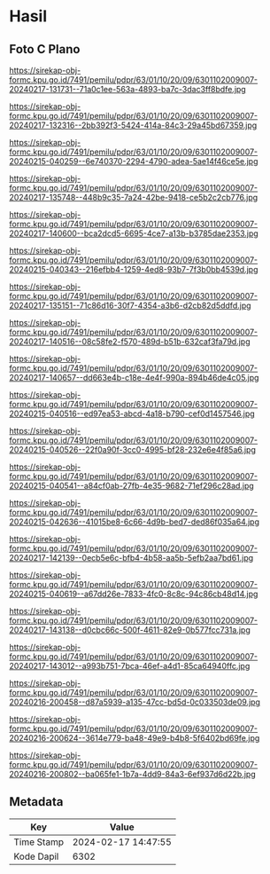 # Hasil

## Foto C Plano

https://sirekap-obj-formc.kpu.go.id/7491/pemilu/pdpr/63/01/10/20/09/6301102009007-20240217-131731--71a0c1ee-563a-4893-ba7c-3dac3ff8bdfe.jpg

https://sirekap-obj-formc.kpu.go.id/7491/pemilu/pdpr/63/01/10/20/09/6301102009007-20240217-132316--2bb392f3-5424-414a-84c3-29a45bd67359.jpg

https://sirekap-obj-formc.kpu.go.id/7491/pemilu/pdpr/63/01/10/20/09/6301102009007-20240215-040259--6e740370-2294-4790-adea-5ae14f46ce5e.jpg

https://sirekap-obj-formc.kpu.go.id/7491/pemilu/pdpr/63/01/10/20/09/6301102009007-20240217-135748--448b9c35-7a24-42be-9418-ce5b2c2cb776.jpg

https://sirekap-obj-formc.kpu.go.id/7491/pemilu/pdpr/63/01/10/20/09/6301102009007-20240217-140600--bca2dcd5-6695-4ce7-a13b-b3785dae2353.jpg

https://sirekap-obj-formc.kpu.go.id/7491/pemilu/pdpr/63/01/10/20/09/6301102009007-20240215-040343--216efbb4-1259-4ed8-93b7-7f3b0bb4539d.jpg

https://sirekap-obj-formc.kpu.go.id/7491/pemilu/pdpr/63/01/10/20/09/6301102009007-20240217-135151--71c86d16-30f7-4354-a3b6-d2cb82d5ddfd.jpg

https://sirekap-obj-formc.kpu.go.id/7491/pemilu/pdpr/63/01/10/20/09/6301102009007-20240217-140516--08c58fe2-f570-489d-b51b-632caf3fa79d.jpg

https://sirekap-obj-formc.kpu.go.id/7491/pemilu/pdpr/63/01/10/20/09/6301102009007-20240217-140657--dd663e4b-c18e-4e4f-990a-894b46de4c05.jpg

https://sirekap-obj-formc.kpu.go.id/7491/pemilu/pdpr/63/01/10/20/09/6301102009007-20240215-040516--ed97ea53-abcd-4a18-b790-cef0d1457546.jpg

https://sirekap-obj-formc.kpu.go.id/7491/pemilu/pdpr/63/01/10/20/09/6301102009007-20240215-040526--22f0a90f-3cc0-4995-bf28-232e6e4f85a6.jpg

https://sirekap-obj-formc.kpu.go.id/7491/pemilu/pdpr/63/01/10/20/09/6301102009007-20240215-040541--a84cf0ab-27fb-4e35-9682-71ef296c28ad.jpg

https://sirekap-obj-formc.kpu.go.id/7491/pemilu/pdpr/63/01/10/20/09/6301102009007-20240215-042636--41015be8-6c66-4d9b-bed7-ded86f035a64.jpg

https://sirekap-obj-formc.kpu.go.id/7491/pemilu/pdpr/63/01/10/20/09/6301102009007-20240217-142139--0ecb5e6c-bfb4-4b58-aa5b-5efb2aa7bd61.jpg

https://sirekap-obj-formc.kpu.go.id/7491/pemilu/pdpr/63/01/10/20/09/6301102009007-20240215-040619--a67dd26e-7833-4fc0-8c8c-94c86cb48d14.jpg

https://sirekap-obj-formc.kpu.go.id/7491/pemilu/pdpr/63/01/10/20/09/6301102009007-20240217-143138--d0cbc66c-500f-4611-82e9-0b577fcc731a.jpg

https://sirekap-obj-formc.kpu.go.id/7491/pemilu/pdpr/63/01/10/20/09/6301102009007-20240217-143012--a993b751-7bca-46ef-a4d1-85ca64940ffc.jpg

https://sirekap-obj-formc.kpu.go.id/7491/pemilu/pdpr/63/01/10/20/09/6301102009007-20240216-200458--d87a5939-a135-47cc-bd5d-0c033503de09.jpg

https://sirekap-obj-formc.kpu.go.id/7491/pemilu/pdpr/63/01/10/20/09/6301102009007-20240216-200624--3614e779-ba48-49e9-b4b8-5f6402bd69fe.jpg

https://sirekap-obj-formc.kpu.go.id/7491/pemilu/pdpr/63/01/10/20/09/6301102009007-20240216-200802--ba065fe1-1b7a-4dd9-84a3-6ef937d6d22b.jpg


## Metadata

| Key        | Value               |
| ---------- | ------------------- |
| Time Stamp | 2024-02-17 14:47:55 |
| Kode Dapil | 6302                |



